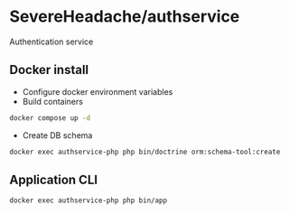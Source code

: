 # SevereHeadache/authservice

Authentication service

## Docker install
- Configure docker environment variables
- Build containers
```sh
docker compose up -d
```
- Create DB schema
```sh
docker exec authservice-php php bin/doctrine orm:schema-tool:create
```

## Application CLI
```sh
docker exec authservice-php php bin/app
```
